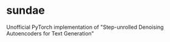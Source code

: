 # sundae
Unofficial PyTorch implementation of "Step-unrolled Denoising Autoencoders for Text Generation"
